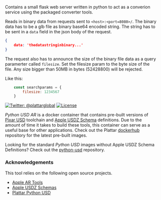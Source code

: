 
Contains a small flask web server written in python to act as a converion service using the packaged converter tools.

Reads in binary data from requests sent to `<host>:<port=8080>/`. The binary data has to be a glb file as binary base64 encoded string. The string has to be sent in a `data` field in the json body of the request. 

```json
{
    data: 'thedatastringinbinary...'
}
```

The request also has to announce the size of the binary file data as a query paramerter called `filesize`. Set the filesize param to the byte size of the file. Any size bigger than 50MB in bytes (52428800) will be rejected.

Like this:

```js
    const searchparams = {
        filesize: 1234567
    }
```


[![Twitter: @plattarglobal](https://img.shields.io/badge/contact-@plattarglobal-blue.svg?style=flat)](https://twitter.com/plattarglobal)
[![License](https://img.shields.io/badge/license-Apache%202.0-blue.svg?style=flat)](LICENSE)

_Python USD AR_ is a docker container that contains pre-built versions of [Pixar USD](https://github.com/PixarAnimationStudios/USD) toolchain and [Apple USDZ Schema](https://developer.apple.com/documentation/arkit/usdz_schemas_for_ar) definitions. Due to the amount of time it takes to build these tools, this container can serve as a useful base for other applications. Check out the Plattar [dockerhub](https://hub.docker.com/r/plattar/python-usd-ar) repository for the latest pre-built images.

Looking for the standard _Python USD_ images without Apple USDZ Schema Definitions? Check out the [python-usd](https://github.com/Plattar/python-usd) repository.

### Acknowledgements

This tool relies on the following open source projects.

-   [Apple AR Tools](https://developer.apple.com/augmented-reality/tools/)
-   [Apple USDZ Schemas](https://developer.apple.com/documentation/arkit/usdz_schemas_for_ar)
-   [Plattar Python USD](https://github.com/Plattar/python-usd)
